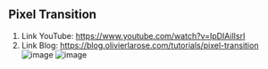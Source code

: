 ## Pixel Transition
1. Link YouTube: https://www.youtube.com/watch?v=IpDIAilIsrI
2. Link Blog: https://blog.olivierlarose.com/tutorials/pixel-transition
![image](https://github.com/user-attachments/assets/a5a5238e-6d60-4956-b6cc-1e9b34d86a6f)
![image](https://github.com/user-attachments/assets/c9ce03f8-735f-451b-ad48-34a582e036cd)
